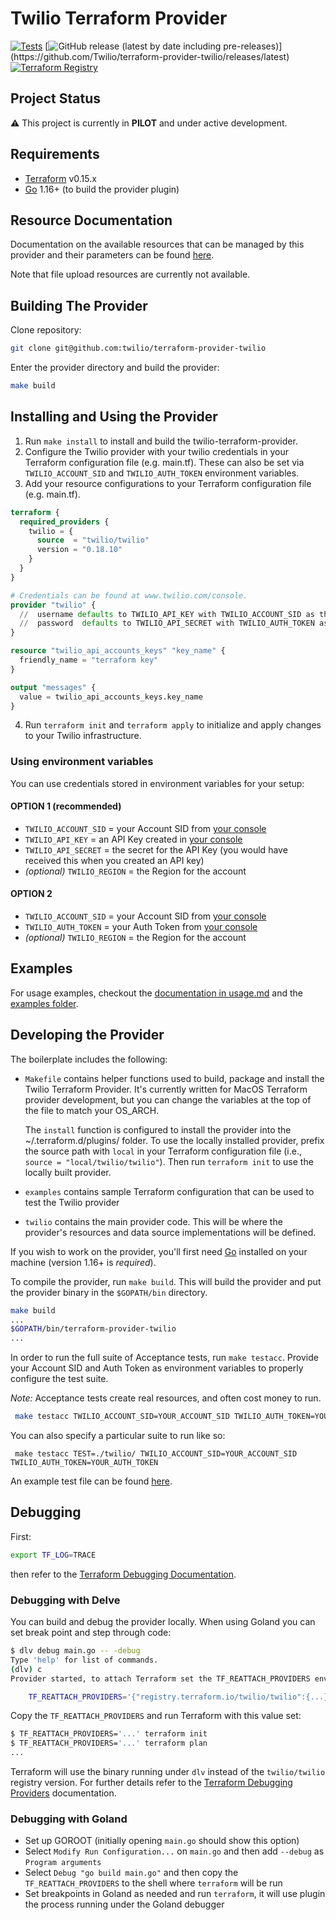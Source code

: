 # Twilio Terraform Provider
[![Tests](https://github.com/twilio/terraform-provider-twilio/actions/workflows/test-and-deploy.yml/badge.svg)](https://github.com/twilio/terraform-provider-twilio/actions/workflows/test-and-deploy.yml)
[![GitHub release (latest by date including pre-releases)](https://img.shields.io/github/v/release/twilio/terraform-provider-twilio?)](https://github.com/Twilio/terraform-provider-twilio/releases/latest)
[![Terraform Registry](https://img.shields.io/badge/registry-twilio-green?logo=terraform&style=flat)](https://registry.terraform.io/providers/twilio/twilio/latest)

## Project Status

:warning: This project is currently in **PILOT** and under active development.

## Requirements

- [Terraform](https://www.terraform.io/downloads.html) v0.15.x
- [Go](https://golang.org/doc/install) 1.16+ (to build the provider plugin)

## Resource Documentation

Documentation on the available resources that can be managed by this provider and their parameters can be found [here](twilio/resources/README.md).

Note that file upload resources are currently not available.

## Building The Provider

Clone repository:

```sh
git clone git@github.com:twilio/terraform-provider-twilio
```

Enter the provider directory and build the provider:

```sh
make build
```

## Installing and Using the Provider

1. Run `make install` to install and build the twilio-terraform-provider.
2. Configure the Twilio provider with your twilio credentials in your Terraform configuration file (e.g. main.tf). These can also be set via `TWILIO_ACCOUNT_SID` and `TWILIO_AUTH_TOKEN` environment variables.
3. Add your resource configurations to your Terraform configuration file (e.g. main.tf).

```terraform
terraform {
  required_providers {
    twilio = {
      source  = "twilio/twilio"
      version = "0.18.10"
    }
  }
}

# Credentials can be found at www.twilio.com/console.
provider "twilio" {
  //  username defaults to TWILIO_API_KEY with TWILIO_ACCOUNT_SID as the fallback env var
  //  password  defaults to TWILIO_API_SECRET with TWILIO_AUTH_TOKEN as the fallback env var
}

resource "twilio_api_accounts_keys" "key_name" {
  friendly_name = "terraform key"
}

output "messages" {
  value = twilio_api_accounts_keys.key_name
}
```

4. Run `terraform init` and `terraform apply` to initialize and apply changes to your Twilio infrastructure.

### Using environment variables

You can use credentials stored in environment variables for your setup:

#### OPTION 1 (recommended)
* `TWILIO_ACCOUNT_SID` = your Account SID from [your console](https://www.twilio.com/console)
* `TWILIO_API_KEY` = an API Key created in [your console](https://twil.io/get-api-key)
* `TWILIO_API_SECRET` = the secret for the API Key (you would have received this when you created an API key)
* _(optional)_ `TWILIO_REGION` = the Region for the account

#### OPTION 2
* `TWILIO_ACCOUNT_SID` = your Account SID from [your console](https://www.twilio.com/console)
* `TWILIO_AUTH_TOKEN` = your Auth Token from [your console](https://www.twilio.com/console)
* _(optional)_ `TWILIO_REGION` = the Region for the account

## Examples

For usage examples, checkout the [documentation in usage.md](usage.md) and the [examples folder](examples).

## Developing the Provider

The boilerplate includes the following:

- `Makefile` contains helper functions used to build, package and install the Twilio Terraform Provider. It's currently written for MacOS Terraform provider development, but you can change the variables at the top of the file to match your OS_ARCH.

  The `install` function is configured to install the provider into the ~/.terraform.d/plugins/ folder. To use the locally installed provider, prefix the source path with `local` in your Terraform configuration file (i.e., `source = "local/twilio/twilio"`). Then run `terraform init` to use the locally built provider.

- `examples` contains sample Terraform configuration that can be used to test the Twilio provider
- `twilio` contains the main provider code. This will be where the provider's resources and data source implementations will be defined.

If you wish to work on the provider, you'll first need [Go](http://www.golang.org) installed on your machine (version 1.16+ is _required_).

To compile the provider, run `make build`. This will build the provider and put the provider binary in the `$GOPATH/bin` directory.

```sh
make build
...
$GOPATH/bin/terraform-provider-twilio
...
```

In order to run the full suite of Acceptance tests, run `make testacc`. Provide your Account SID and Auth Token as environment variables to properly configure the test suite.

_Note:_ Acceptance tests create real resources, and often cost money to run.

```sh
 make testacc TWILIO_ACCOUNT_SID=YOUR_ACCOUNT_SID TWILIO_AUTH_TOKEN=YOUR_AUTH_TOKEN
```

You can also specify a particular suite to run like so:

```shell
 make testacc TEST=./twilio/ TWILIO_ACCOUNT_SID=YOUR_ACCOUNT_SID TWILIO_AUTH_TOKEN=YOUR_AUTH_TOKEN
```

An example test file can be found [here](https://github.com/twilio/terraform-provider-twilio/blob/main/twilio/resources_flex_test.go).

## Debugging

First:

```sh
export TF_LOG=TRACE
```

then refer to the [Terraform Debugging Documentation](https://www.terraform.io/docs/internals/debugging.html).

### Debugging with Delve

You can build and debug the provider locally. When using Goland you can set break point and step through code:

```sh
$ dlv debug main.go -- -debug
Type 'help' for list of commands.
(dlv) c
Provider started, to attach Terraform set the TF_REATTACH_PROVIDERS env var:

	TF_REATTACH_PROVIDERS='{"registry.terraform.io/twilio/twilio":{...}}}'
```

Copy the `TF_REATTACH_PROVIDERS` and run Terraform with this value set:

```sh
$ TF_REATTACH_PROVIDERS='...' terraform init
$ TF_REATTACH_PROVIDERS='...' terraform plan
...
```

Terraform will use the binary running under `dlv` instead of the `twilio/twilio` registry version. For further details
refer to the [Terraform Debugging Providers](https://www.terraform.io/docs/extend/debugging.html) documentation.

### Debugging with Goland

- Set up GOROOT (initially opening `main.go` should show this option)
- Select `Modify Run Configuration...` on `main.go` and then add `--debug` as `Program arguments`
- Select `Debug "go build main.go"` and then copy the `TF_REATTACH_PROVIDERS` to the shell where `terraform` will be run
- Set breakpoints in Goland as needed and run `terraform`, it will use plugin the process running under the Goland debugger
